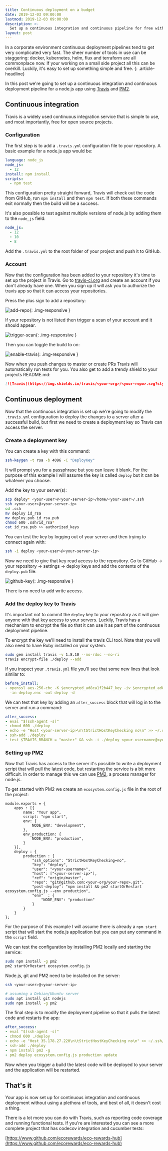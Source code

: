 ```yaml
---
title: Continuous deployment on a budget
date: 2019-12-03 09:00:00
lastmod: 2019-12-03 09:00:00
description: >-
  Set up a continuous integration and continuous pipeline for free with Travis and PM2
layout: post
---
```


In a corporate environment continuous deployment pipelines tend to get very complicated very fast. The sheer number of tools in use can be staggering: docker, kubernetes, helm, flux and terraform are all commonplace now. If your working on a small side project all this can be overkill. Luckily, it's easy to set up something simple and free.
{: .article-headline}

In this post we're going to set up a continuous integration and continuous deployment pipeline for a node.js app using [Travis](https://travis-ci.org) and [PM2](https://pm2.keymetrics.io/).

## Continuous integration

Travis is a widely used continuous integration service that is simple to use, and most importantly, free for open source projects.

### Configuration

The first step is to add a `.travis.yml` configuration file to your repository. A basic example for a node.js app would be:

```yaml
language: node_js
node_js:
  - 12
install: npm install
scripts:
  - npm test
```

This configuration pretty straight forward, Travis will check out the code from GitHub, run `npm install` and then `npm test`. If both these commands exit normally then the build will be a success.

It's also possible to test against multiple versions of node.js by adding them to the `node_js` field:

```yaml
node_js:
  - 12
  - 10
  - 8
```

Add the `.travis.yml` to the root folder of your project and push it to GitHub.

### Account

Now that the configuration has been added to your repository it's time to set up the project in Travis. Go to [travis-ci.org](https://travis-ci.org) and create an account if you don't already have one. When you sign up it will ask you to authorize the travis app so that it can access your repositories.

Press the plus sign to add a repository:

![add-repo](/asset/img/continuous-deployment-on-a-budget/1.png){: .img-responsive }

If your repository is not listed then trigger a scan of your account and it should appear.

![trigger-scan](/asset/img/continuous-deployment-on-a-budget/2.png){: .img-responsive }

Then you can toggle the build to on:

![enable-travis](/asset/img/continuous-deployment-on-a-budget/3.png){: .img-responsive }

Now when you push changes to master or create PRs Travis will automatically run tests for you. You also get to add a trendy shield to your projects README.md:

```md
[![Travis](https://img.shields.io/travis/<your-org>/<your-repo>.svg?style=flat-square)](https://travis-ci.org/<your-org>/<your-repo>)
```

## Continuous deployment

Now that the continuous integration is set up we're going to modify the `.travis.yml` configuration to deploy the changes to a server after a successful build, but first we need to create a deployment key so Travis can access the server.

### Create a deployment key

You can create a key with this command:

```bash
ssh-keygen -t rsa -b 4096 -C "DeployKey"
```

It will prompt you for a passphrase but you can leave it blank. For the purpose of this example I will assume the key is called `deploy` but it can be whatever you choose.

Add the key to your server(s):

```bash
scp deploy* <your-user>@<your-server-ip>/home/<your-user>/.ssh
ssh <your-user>@<your-server-ip>
cd .ssh
mv deploy id_rsa
mv deploy.pub id_rsa.pub
chmod 600 .ssh/id_rsa*
cat id_rsa.pub >> authorized_keys
```

You can test the key by logging out of your server and then trying to connect again with:

```bash
ssh -i deploy <your-user>@<your-server-ip>
```

Now we need to give that key read access to the repository. Go to GitHub -> your repository -> settings -> deploy keys and add the contents of the `deploy.pub` file:

![github-key](/asset/img/continuous-deployment-on-a-budget/5.png){: .img-responsive }

There is no need to add write access.

### Add the deploy key to Travis

It's important not to commit the `deploy` key to your repository as it will give anyone with that key access to your servers. Luckily, Travis has a mechanism to encrypt the file so that it can use it as part of the continuous deployment pipeline.

To encrypt the key we'll need to install the travis CLI tool. Note that you will also need to have Ruby installed on your system.

```bash
sudo gem install travis -v 1.8.10 --no-rdoc --no-ri
travis encrypt-file ./deploy --add
```

If you inspect your `.travis.yml` file you'll see that some new lines that look similar to:

```yaml
before_install:
- openssl aes-256-cbc -K $encrypted_ad8ca1f2b447_key -iv $encrypted_ad8ca1f2b447_iv
  -in deploy.enc -out deploy -d
```

We can test that key by adding an `after_success` block that will log in to the server and run a command:

```yaml
after_success:
- eval "$(ssh-agent -s)"
- chmod 600 ./deploy
- echo -e "Host <your-server-ip>\n\tStrictHostKeyChecking no\n" >> ~/.ssh/config
- ssh-add ./deploy
- test $TRAVIS_BRANCH = "master" && ssh -i ./deploy <your-username>@<your-server-ip> pwd
```

### Setting up PM2

Now that Travis has access to the server it's possible to write a deployment script that will pull the latest code, but restarting the service is a bit more difficult. In order to manage this we can use [PM2](https://pm2.keymetrics.io/), a process manager for node.js.

To get started with PM2 we create an `ecosystem.config.js` file in the root of the project:

```
module.exports = {
    apps : [{
        name: "Your app",
        script: "npm start",
        env: {
            NODE_ENV: "development",
        },
        env_production: {
            NODE_ENV: "production",
        }
    }],
    deploy : {
        production : {
            "ssh_options": "StrictHostKeyChecking=no",
            "key": "deploy",
            "user": "<your-username>",
            "host": ["<your-server-ip>"],
            "ref": "origin/master",
            "repo": "git@github.com:<your-org/your-repo>.git",
            "post-deploy": "npm install && pm2 startOrRestart ecosystem.config.js --env production",
            "env"  : {
                "NODE_ENV": "production"
            }
        }
    }
};
```

For the purpose of this example I will assume there is already a `npm start` script that will start the node.js application but you can put any command in the `script` field.

We can test the configuration by installing PM2 locally and starting the service:

```bash
sudo npm install -g pm2
pm2 startOrRestart ecosystem.config.js
```

Node.js, git and PM2 need to be installed on the server:

```bash
ssh <your-user>@<your-server-ip>

# assuming a Debian/Ubuntu server
sudo apt install git nodejs
sudo npm install -g pm2
```

The final step is to modify the deployment pipeline so that it pulls the latest code and restarts the app:

```yaml
after_success:
- eval "$(ssh-agent -s)"
- chmod 600 ./deploy
- echo -e "Host 35.178.27.220\n\tStrictHostKeyChecking no\n" >> ~/.ssh/config
- ssh-add ./deploy
- npm install pm2 -g
- pm2 deploy ecosystem.config.js production update
```

Now when you trigger a build the latest code will be deployed to your server and the application will be restarted.

## That's it

Your app is now set up for continuous integration and continuous deployment without using a plethora of tools, and best of all, it doesn't cost a thing.

There is a lot more you can do with Travis, such as reporting code coverage and running functional tests. If you're are interested you can see a more complete project that has codecov integration and cucumber tests:

[https://www.github.com/ecorewards/eco-rewards-hub](https://www.github.com/ecorewards/eco-rewards-hub)
